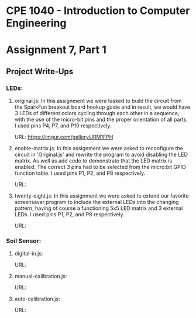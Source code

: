 # CPE 1040 - Introduction to Computer Engineering
# Assignment 7, Part 1

## Project Write-Ups

### LEDs: 
1. original.js: In this assignment we were tasked to build the circuit from the SparkFun breakout board hookup guide and in result, we would have 3 LEDs of different colors cycling through each other in a sequence, with the use of the micro-bit pins and the proper orientation of all parts. I used pins P4, P7, and P10 respectively.

    URL: https://imgur.com/gallery/JRM1FPH

2. enable-matrix.js: In this assignment we were asked to reconfigure the circuit in 'Original.js' and rewrite the program to avoid disabling the LED matrix. As well as add code to demonstrate that the LED matrix is enabled. The correct 3 pins had to be selected from the micro:bit GPIO function table. I used pins P1, P2, and P8 respectively. 

    URL:

3. twenty-eight.js: In this assignment we were asked to extend our favorite screensaver program to include the external LEDs into the changing pattern, having of course a functioning 5x5 LED matrix and 3 external LEDs. I used pins P1, P2, and P8 respectively.

    URL:

### Soil Sensor:
1. digital-in.js:

    URL:

2. manual-calibration.js:

    URL:

3. auto-calibration.js:

    URL:
